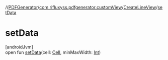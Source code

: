 //[PDFGenerator](../../../index.md)/[com.rifluxyss.pdfgenerator.customView](../index.md)/[CreateLineView](index.md)/[setData](set-data.md)

# setData

[androidJvm]\
open fun [setData](set-data.md)(cell: [Cell](../../com.rifluxyss.pdfgenerator.structure/-cell/index.md), minMaxWidth: [Int](https://kotlinlang.org/api/latest/jvm/stdlib/kotlin/-int/index.html))
